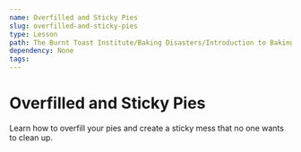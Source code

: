 ```yaml
---
name: Overfilled and Sticky Pies
slug: overfilled-and-sticky-pies
type: Lesson
path: The Burnt Toast Institute/Baking Disasters/Introduction to Baking Disasters/Pies and Tarts/Overfilled and Sticky Pies
dependency: None
tags:
---
```


# Overfilled and Sticky Pies

Learn how to overfill your pies and create a sticky mess that no one wants to clean up.
